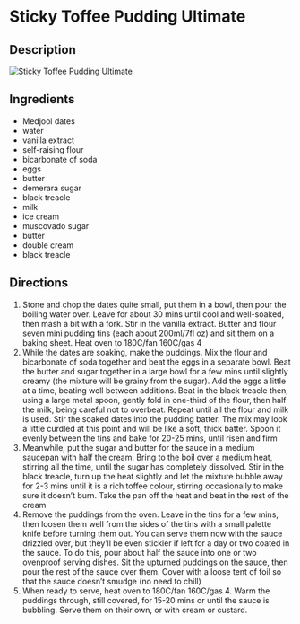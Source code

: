 # Sticky Toffee Pudding Ultimate

## Description
![Sticky Toffee Pudding Ultimate](https://www.themealdb.com/images/media/meals/xrptpq1483909204.jpg "Sticky Toffee Pudding Ultimate")

## Ingredients
- Medjool dates
- water
- vanilla extract
- self-raising flour
- bicarbonate of soda
- eggs
- butter
- demerara sugar
- black treacle
- milk
- ice cream
- muscovado sugar
- butter
- double cream
- black treacle

## Directions
1. Stone and chop the dates quite small, put them in a bowl, then pour the boiling water over. Leave for about 30 mins until cool and well-soaked, then mash a bit with a fork. Stir in the vanilla extract. Butter and flour seven mini pudding tins (each about 200ml/7fl oz) and sit them on a baking sheet. Heat oven to 180C/fan 160C/gas 4
2. While the dates are soaking, make the puddings. Mix the flour and bicarbonate of soda together and beat the eggs in a separate bowl. Beat the butter and sugar together in a large bowl for a few mins until slightly creamy (the mixture will be grainy from the sugar). Add the eggs a little at a time, beating well between additions. Beat in the black treacle then, using a large metal spoon, gently fold in one-third of the flour, then half the milk, being careful not to overbeat. Repeat until all the flour and milk is used. Stir the soaked dates into the pudding batter. The mix may look a little curdled at this point and will be like a soft, thick batter. Spoon it evenly between the tins and bake for 20-25 mins, until risen and firm
3. Meanwhile, put the sugar and butter for the sauce in a medium saucepan with half the cream. Bring to the boil over a medium heat, stirring all the time, until the sugar has completely dissolved. Stir in the black treacle, turn up the heat slightly and let the mixture bubble away for 2-3 mins until it is a rich toffee colour, stirring occasionally to make sure it doesn’t burn. Take the pan off the heat and beat in the rest of the cream
4. Remove the puddings from the oven. Leave in the tins for a few mins, then loosen them well from the sides of the tins with a small palette knife before turning them out. You can serve them now with the sauce drizzled over, but they’ll be even stickier if left for a day or two coated in the sauce. To do this, pour about half the sauce into one or two ovenproof serving dishes. Sit the upturned puddings on the sauce, then pour the rest of the sauce over them. Cover with a loose tent of foil so that the sauce doesn’t smudge (no need to chill)
5. When ready to serve, heat oven to 180C/fan 160C/gas 4. Warm the puddings through, still covered, for 15-20 mins or until the sauce is bubbling. Serve them on their own, or with cream or custard.
